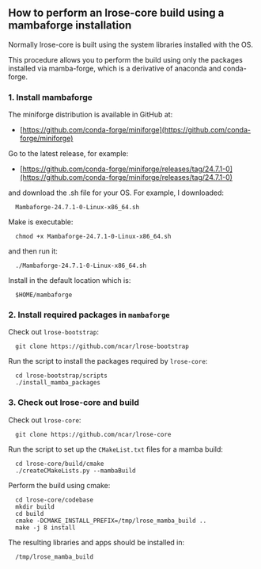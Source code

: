 ## How to perform an lrose-core build using a mambaforge installation

Normally lrose-core is built using the system libraries installed with the OS.

This procedure allows you to perform the build using only
the packages installed via mamba-forge,
which is a derivative of anaconda and conda-forge.

### 1. Install mambaforge

The miniforge distribution is available in GitHub at:

* [https://github.com/conda-forge/miniforge](https://github.com/conda-forge/miniforge)

Go to the latest release, for example:

* [https://github.com/conda-forge/miniforge/releases/tag/24.7.1-0](https://github.com/conda-forge/miniforge/releases/tag/24.7.1-0)

and download the .sh file for your OS. For example, I downloaded:

```
  Mambaforge-24.7.1-0-Linux-x86_64.sh
```

Make is executable:

```
  chmod +x Mambaforge-24.7.1-0-Linux-x86_64.sh
```

and then run it:

```
  ./Mambaforge-24.7.1-0-Linux-x86_64.sh
```

Install in the default location which is:

```
  $HOME/mambaforge
```

### 2. Install required packages in ```mambaforge```

Check out ```lrose-bootstrap```:

```
  git clone https://github.com/ncar/lrose-bootstrap
```

Run the script to install the packages required by ```lrose-core```:

```
  cd lrose-bootstrap/scripts
  ./install_mamba_packages
```

### 3. Check out lrose-core and build

Check out ```lrose-core```:

```
  git clone https://github.com/ncar/lrose-core
```

Run the script to set up the ```CMakeList.txt``` files for a mamba build:

```
  cd lrose-core/build/cmake
  ./createCMakeLists.py --mambaBuild
```

Perform the build using cmake:

```
  cd lrose-core/codebase
  mkdir build
  cd build
  cmake -DCMAKE_INSTALL_PREFIX=/tmp/lrose_mamba_build ..
  make -j 8 install
```

The resulting libraries and apps should be installed in:

```
  /tmp/lrose_mamba_build
```

